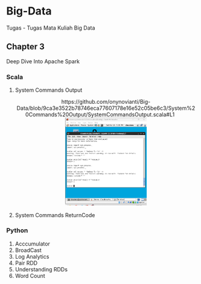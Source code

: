 # Big-Data
Tugas - Tugas Mata Kuliah Big Data

## Chapter 3
Deep Dive Into Apache Spark

### Scala
1. System Commands Output
    <p align="center">
      https://github.com/onynovianti/Big-Data/blob/9ca3e3522b78746eca77607178e16e52c05be6c3/System%20Commands%20Output/SystemCommandsOutput.scala#L1 
    &nbsp; &nbsp; &nbsp; &nbsp;
      <img alt="Dark" src="https://github.com/onynovianti/Big-Data/blob/e0b7b9629f304c5322d93ef6f4724591e30377a8/System%20Commands%20Output/SystemCommandsOutput.png" width="45%">
    </p>
2. System Commands ReturnCode

### Python
1. Acccumulator
2. BroadCast
3. Log Analytics
4. Pair RDD
5. Understanding RDDs
6. Word Count
